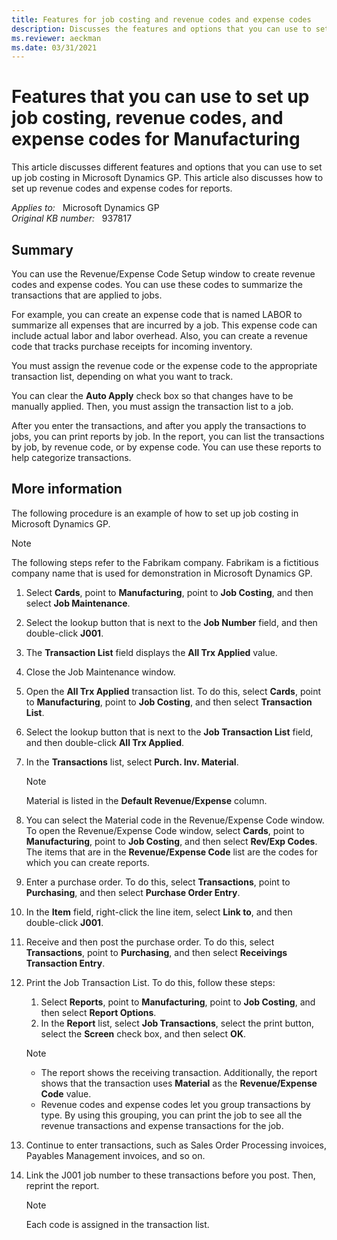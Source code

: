 ```yaml
---
title: Features for job costing and revenue codes and expense codes
description: Discusses the features and options that you can use to set up job costing to help categorize transactions by job, by revenue code, or by expense code in Microsoft Dynamics GP. Provides an example job costing setup.
ms.reviewer: aeckman
ms.date: 03/31/2021
---
```

# Features that you can use to set up job costing, revenue codes, and expense codes for Manufacturing

This article discusses different features and options that you can use to set up job costing in Microsoft Dynamics GP. This article also discusses how to set up revenue codes and expense codes for reports.

_Applies to:_ &nbsp; Microsoft Dynamics GP  
_Original KB number:_ &nbsp; 937817

## Summary

You can use the Revenue/Expense Code Setup window to create revenue codes and expense codes. You can use these codes to summarize the transactions that are applied to jobs.

For example, you can create an expense code that is named LABOR to summarize all expenses that are incurred by a job. This expense code can include actual labor and labor overhead. Also, you can create a revenue code that tracks purchase receipts for incoming inventory.

You must assign the revenue code or the expense code to the appropriate transaction list, depending on what you want to track.

You can clear the **Auto Apply** check box so that changes have to be manually applied. Then, you must assign the transaction list to a job.

After you enter the transactions, and after you apply the transactions to jobs, you can print reports by job. In the report, you can list the transactions by job, by revenue code, or by expense code. You can use these reports to help categorize transactions.

## More information

The following procedure is an example of how to set up job costing in Microsoft Dynamics GP.

> [!NOTE]
> The following steps refer to the Fabrikam company. Fabrikam is a fictitious company name that is used for demonstration in Microsoft Dynamics GP.

1. Select **Cards**, point to **Manufacturing**, point to **Job Costing**, and then select **Job Maintenance**.
2. Select the lookup button that is next to the **Job Number** field, and then double-click **J001**.

3. The **Transaction List** field displays the **All Trx Applied** value.
4. Close the Job Maintenance window.
5. Open the **All Trx Applied** transaction list. To do this, select **Cards**, point to **Manufacturing**, point to **Job Costing**, and then select **Transaction List**.

6. Select the lookup button that is next to the **Job Transaction List** field, and then double-click **All Trx Applied**.
7. In the **Transactions** list, select **Purch. Inv. Material**.

    > [!NOTE]
    > Material is listed in the **Default Revenue/Expense** column.

8. You can select the Material code in the Revenue/Expense Code window. To open the Revenue/Expense Code window, select **Cards**, point to **Manufacturing**, point to **Job Costing**, and then select **Rev/Exp Codes**. The items that are in the **Revenue/Expense Code** list are the codes for which you can create reports.

9. Enter a purchase order. To do this, select **Transactions**, point to **Purchasing**, and then select **Purchase Order Entry**.
10. In the **Item** field, right-click the line item, select **Link to**, and then double-click **J001**.
11. Receive and then post the purchase order. To do this, select **Transactions**, point to **Purchasing**, and then select **Receivings Transaction Entry**.
12. Print the Job Transaction List. To do this, follow these steps:
    1. Select **Reports**, point to **Manufacturing**, point to **Job Costing**, and then select **Report Options**.
    2. In the **Report** list, select **Job Transactions**, select the print button, select the **Screen** check box, and then select **OK**.

    > [!NOTE]
    >
    > - The report shows the receiving transaction. Additionally, the report shows that the transaction uses **Material** as the **Revenue/Expense Code** value.
    > - Revenue codes and expense codes let you group transactions by type. By using this grouping, you can print the job to see all the revenue transactions and expense transactions for the job.

13. Continue to enter transactions, such as Sales Order Processing invoices, Payables Management invoices, and so on.
14. Link the J001 job number to these transactions before you post. Then, reprint the report.

    > [!NOTE]
    > Each code is assigned in the transaction list.
